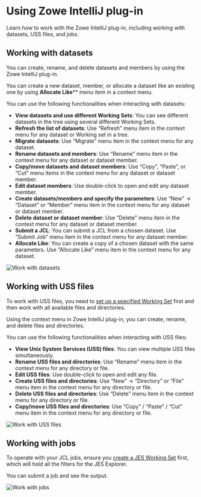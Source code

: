 # Using Zowe IntelliJ plug-in

Learn how to work with the Zowe IntelliJ plug-in, including working with datasets, USS files, and jobs. 

## Working with datasets 

You can create, rename, and delete datasets and members by using the Zowe IntelliJ plug-in. 

You can create a new dataset, member, or allocate a dataset like an existing one by using **Allocate Like**** menu item in a context menu.

You can use the following functionalities when interacting with datasets:

- **View datasets and use different Working Sets**: You can see different datasets in the tree using several different Working Sets.
- **Refresh the list of datasets**: Use “Refresh” menu item in the context menu for any dataset or Working set in a tree. 
- **Migrate datasets**: Use “Migrate” menu item in the context menu for any dataset. 
- **Rename datasets and members**: Use “Rename” menu item in the context menu for any dataset or dataset member. 
- **Copy/move datasets and dataset members**: Use “Copy”, “Paste”, or “Cut” menu items in the context menu for any dataset or dataset member. 
- **Edit dataset members**: Use double-click to open and edit any dataset member. 
- **Create datasets/members and specify the parameters**: Use “New” -> “Dataset” or “Member” menu item in the context menu for any dataset or dataset member. 
- **Delete dataset or dataset member**: Use “Delete” menu item in the context menu for any dataset or dataset member. 
- **Submit a JCL**: You can submit a JCL from a chosen dataset. Use “Submit Job” menu item in the context menu for any dataset member. 
- **Allocate Like**: You can create a copy of a chosen dataset with the same parameters. Use “Allocate Like” menu item in the context menu for any dataset. 

![Work with datasets](pathname:///v2.5.x/images/intellij/intellij-using-datasets.gif)

## Working with USS files

To work with USS files, you need to [set up a specified Working Set](intellij-configure.md#creating-a-files-working-set) first and then work with all available files and directories. 

Using the context menu in Zowe IntelliJ plug-in, you can create, rename, and delete files and directories.

You can use the following functionalities when interacting with USS files:

- **View Unix System Services (USS) files**: You can view multiple USS files simultaneously.
- **Rename USS files and directories**: Use “Rename” menu item in the context menu for any directory or file. 
- **Edit USS files**: Use double-click to open and edit any file. 
- **Create USS files and directories**: Use “New” -> “Directory” or “File” menu item in the context menu for any directory or file. 
- **Delete USS files and directories**: Use “Delete” menu item in the context menu for any directory or file. 
- **Copy/move USS files and directories**: Use “Copy” / “Paste” / “Cut” menu item in the context menu for any directory or file. 

![Work with USS files](pathname:///v2.5.x/images/intellij/intellij-using-uss-files.gif)

## Working with jobs

To operate with your JCL jobs, ensure you [create a JES Working Set](intellij-configure.md#creating-a-jes-working-set) first, which will hold all the filters for the JES Explorer. 

You can submit a job and see the output. 

![Work with jobs](pathname:///v2.5.x/images/intellij/intellij-using-jobs.gif)
